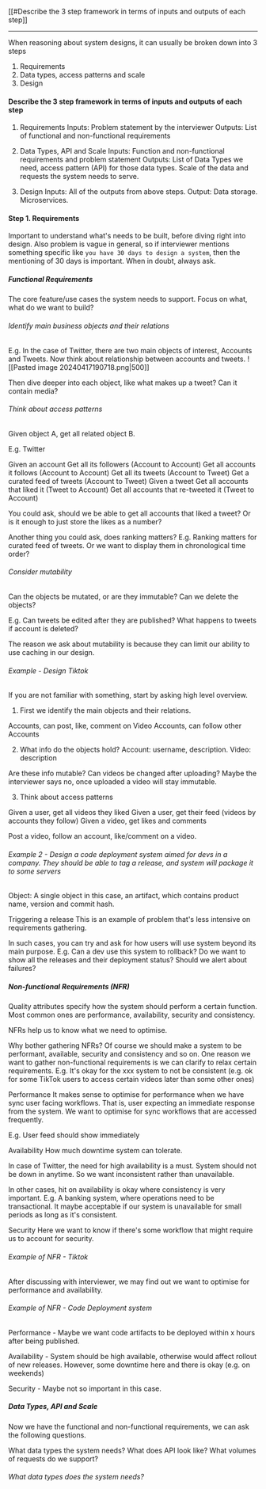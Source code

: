 [[#Describe the 3 step framework in terms of inputs and outputs of each step]]





---


When reasoning about system designs, it can usually be broken down into 3 steps
1. Requirements
2. Data types, access patterns and scale
3. Design

#### Describe the 3 step framework in terms of inputs and outputs of each step

1. Requirements
	Inputs: Problem statement by the interviewer
	Outputs: List of functional and non-functional requirements
	
2. Data Types, API and Scale
	 Inputs: Function and non-functional requirements and problem statement
	 Outputs: List of Data Types we need, access pattern (API) for those data types. Scale of the data and requests the system needs to serve.

3. Design
	 Inputs: All of the outputs from above steps.
	 Output: Data storage. Microservices.



#### Step 1. Requirements
Important to understand what's needs to be built, before diving right into design.
Also problem is vague in general, so if interviewer mentions something specific like `you have 30 days to design a system`, then the mentioning of 30 days is important. When in doubt, always ask.

##### Functional Requirements
The core feature/use cases the system needs to support. Focus on what, what do we want to build?


###### Identify main business objects and their relations
E.g. In the case of Twitter, there are two main objects of interest, Accounts and Tweets.
Now think about relationship between accounts and tweets.
![[Pasted image 20240417190718.png|500]]

Then dive deeper into each object, like what makes up a tweet? Can it contain media?

###### Think about access patterns

Given object A, get all related object B.

E.g. Twitter

Given an account
	Get all its followers (Account to Account)
	Get all accounts it follows (Account to Account)
	Get all its tweets (Account to Tweet)
	Get a curated feed of tweets (Account to Tweet)
Given a tweet
	 Get all accounts that liked it (Tweet to Account)
	 Get all accounts that re-tweeted it (Tweet to Account)

You could ask, should we be able to get all accounts that liked a tweet? Or is it enough to just store the likes as a number?

Another thing you could ask, does ranking matters? E.g. Ranking matters for curated feed of tweets. Or we want to display them in chronological time order?

###### Consider mutability
Can the objects be mutated, or are they immutable?
Can we delete the objects?

E.g. Can tweets be edited after they are published? What happens to tweets if account is deleted? 

The reason we ask about mutability is because they can limit our ability to use caching in our design.


###### Example - Design Tiktok

If you are not familiar with something, start by asking high level overview.

1. First we identify the main objects and their relations.

Accounts, can post, like, comment on Video
Accounts, can follow other Accounts

2. What info do the objects hold?
Account: username, description.
Video: description

Are these info mutable?
Can videos be changed after uploading? Maybe the interviewer says no, once uploaded a video will stay immutable.

3. Think about access patterns

Given a user, get all videos they liked
Given a user, get their feed (videos by accounts they follow)
Given a video, get likes and comments

Post a video, follow an account, like/comment on a video.



###### Example 2 - Design a code deployment system aimed for devs in a company. They should be able to tag a release, and system will package it to some servers

Object: A single object in this case, an artifact, which contains product name, version and commit hash.

Triggering a release
This is an example of problem that's less intensive on requirements gathering.

In such cases, you can try and ask for how users will use system beyond its main purpose. E.g. Can a dev use this system to rollback? Do we want to show all the releases and their deployment status? Should we alert about failures?












##### Non-functional Requirements (NFR)

Quality attributes specify how the system should perform a certain function.
Most common ones are performance, availability, security and consistency.

NFRs help us to know what we need to optimise.

Why bother gathering NFRs?
Of course we should make a system to be performant, available, security and consistency and so on. One reason we want to gather non-functional requirements is we can clarify to relax certain requirements. E.g. It's okay for the xxx system to not be consistent (e.g. ok for some TikTok users to access certain videos later than some other ones)

Performance
It makes sense to optimise for performance when we have sync user facing workflows. That is, user expecting an immediate response from the system. We want to optimise for sync workflows that are accessed frequently.

E.g. User feed should show immediately


Availability 
How much downtime system can tolerate. 

In case of Twitter, the need for high availability is a must. System should not be down in anytime. So we want inconsistent rather than unavailable.

In other cases, hit on availability is okay where consistency is very important. E.g. A banking system, where operations need to be transactional. It maybe acceptable if our system is unavailable for small periods as long as it's consistent.

Security
Here we want to know if there's some workflow that might require us to account for security.


###### Example of NFR - Tiktok
After discussing with interviewer, we may find out we want to optimise for performance and availability.

###### Example of NFR - Code Deployment system
Performance - Maybe we want code artifacts to be deployed within x hours after being published.

Availability - System should be high available, otherwise would affect rollout of new releases. However, some downtime here and there is okay (e.g. on weekends)

Security - Maybe not so important in this case.











##### Data Types, API and Scale
Now we have the functional and non-functional requirements, we can ask the following questions.

What data types the system needs?
What does API look like?
What volumes of requests do we support?


###### What data types does the system needs?


